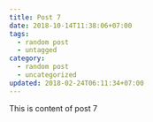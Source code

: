 ```yaml
---
title: Post 7
date: 2018-10-14T11:38:06+07:00
tags:
  - random post
  - untagged
category:
  - random post
  - uncategorized
updated: 2018-02-24T06:11:34+07:00
---
```

This is content of post 7